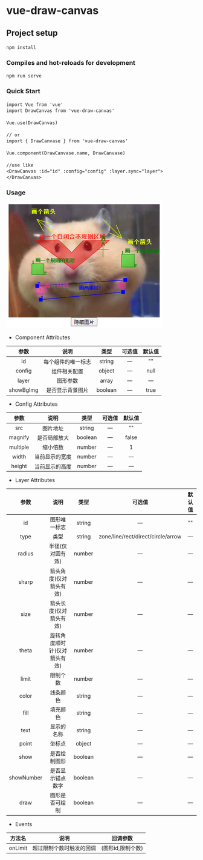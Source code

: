 # vue-draw-canvas

## Project setup
```
npm install
```

### Compiles and hot-reloads for development
```
npm run serve
```

### Quick Start
```
import Vue from 'vue'
import DrawCanvas from 'vue-draw-canvas'

Vue.use(DrawCanvas)

// or
import { DrawCanvase } from 'vue-draw-canvas'

Vue.component(DrawCanvase.name, DrawCanvase)

//use like
<DrawCanvas :id="id" :config="config" :layer.sync="layer"></DrawCanvas>

```
### Usage
![image](https://github.com/Chellyyy/vue-draw-canvas/blob/master/examples/assets/example.png?raw=true)  

* Component Attributes  

|参数|说明|类型|可选值|默认值|
|:---:|:---:|:---:|:---:|:---:|
|id|每个组件的唯一标志|string|—|""|
|config|组件相关配置|object|—|null|
|layer|图形参数|array|—|—|
|showBgImg|是否显示背景图片|boolean|—|true|

* Config Attributes

|参数|说明|类型|可选值|默认值|
|:---:|:---:|:---:|:---:|:---:|
|src|图片地址|string|—|""|
|magnify|是否局部放大|boolean|—|false|
|multiple|缩小倍数|number|—|1|
|width|当前显示的宽度|number|—|—|
|height|当前显示的高度|number|—|—|


* Layer Attributes

|参数|说明|类型|可选值|默认值|
|:---:|:---:|:---:|:---:|:---:|
|id|图形唯一标志|string|—|""|
|type|类型|string|zone/line/rect/direct/circle/arrow|—|
|radius|半径(仅对圆有效)|number|—|—|
|sharp|箭头角度(仅对箭头有效)|number|—|—|
|size|箭头长度(仅对箭头有效)|number|—|—|
|theta|旋转角度顺时针(仅对箭头有效)|number|—|—|
|limit|限制个数|number|—|—|
|color|线条颜色|string|—|—|
|fill|填充颜色|string|—|—|
|text|显示的名称|string|—|—|
|point|坐标点|object|—|—|
|show|是否绘制图形|boolean|—|—|
|showNumber|是否显示锚点数字|boolean|—|—|
|draw|图形是否可绘制|boolean|—|—|


* Events

|方法名|说明|回调参数|
|:---:|:---:|:---:|
|onLimit|超过限制个数时触发的回调|(图形id,限制个数)|